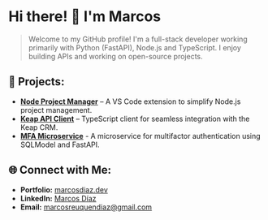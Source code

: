 # Hi there! 👋 I'm Marcos

> Welcome to my GitHub profile! I'm a full-stack developer working primarily with Python (FastAPI), Node.js and TypeScript. I enjoy building APIs and working on open-source projects.

## 🚀 Projects:
- [**Node Project Manager**](https://marketplace.visualstudio.com/items?itemName=marcosdiaz.node-project-manager) – A VS Code extension to simplify Node.js project management.
- [**Keap API Client**](https://www.npmjs.com/package/keap-client) – TypeScript client for seamless integration with the Keap CRM.
- [**MFA Microservice**](https://github.com/marcosdiaz/mfa-microservice) - A microservice for multifactor authentication using SQLModel and FastAPI.

## 🌐 Connect with Me:
- **Portfolio:** [marcosdiaz.dev](https://marcosdiaz.dev)
- **LinkedIn:** [Marcos Díaz](https://www.linkedin.com/in/marcos-reuquen-diaz/)
- **Email:** [marcosreuquendiaz@gmail.com](mailto:marcosreuquendiaz@gmail.com)
